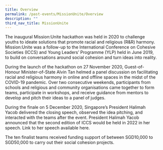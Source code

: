 ```yaml
---
title: Overview
permalink: /past-events/MissionUnite/Overview
description: ""
third_nav_title: MissionUnite
---
```

The inaugural Mission:Unite hackathon was held in 2020 to challenge youths to ideate solutions that promote racial and religious (R&R) harmony. Mission:Unite was a follow-up to the International Conference on Cohesive Societies (ICCS) and Young Leaders’ Programme (YLP) held in June 2019, to build on conversations around social cohesion and turn ideas into reality.

During the launch of the hackathon on 27 November 2020, Guest-of-Honour Minister-of-State Alvin Tan helmed a panel discussion on facilitating racial and religious harmony in online and offline spaces in the midst of the COVID-19 pandemic. Over two consecutive weekends, participants from schools and religious and community organisations came together to form teams, participate in workshops, and receive guidance from mentors to develop and pitch their ideas to a panel of judges. 

During the finale on 5 December 2020, Singapore’s President Halimah Yacob delivered the closing speech, observed the idea pitching, and interacted with the teams after the event. President Halimah Yacob announced that the second edition of ICCS would be held in 2022 in her speech. Link to her speech available here. 

The ten finalist teams received funding support of between SGD10,000 to SGD50,000 to carry out their social cohesion projects. 
